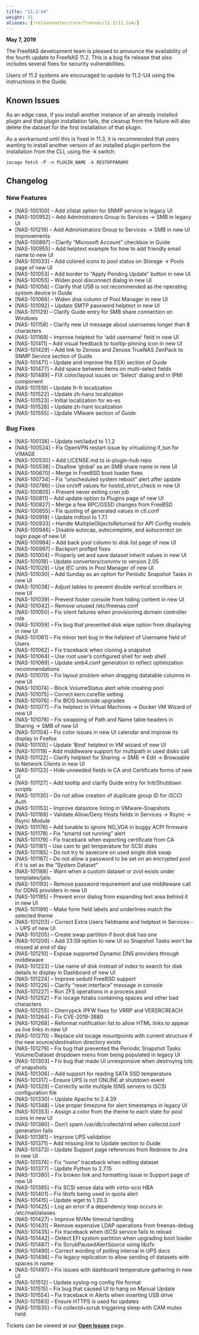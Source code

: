 ```yaml
---
title: "11.2-U4"
weight: 31
aliases: [/releasenotes/core/freenas/11.2/11.2u4/]
---
```


**May 7, 2019**

The FreeNAS development team is pleased to announce the availability of the fourth update to FreeNAS 11.2. This is a bug fix release that also includes several fixes for security vulnerabilities.

Users of 11.2 systems are encouraged to update to 11.2-U4 using the instructions in the Guide.

## Known Issues

As an edge case, if you install another instance of an already installed plugin and that plugin installation fails, the cleanup from the failure will also delete the dataset for the first installation of that plugin.

As a workaround until this is fixed in 11.3, it is recommended that users wanting to install another version of an installed plugin perform the installation from the CLI, using the -k switch:

`iocage fetch -P -n PLUGIN_NAME -k RESTOFPARAMS`

## Changelog
 
### New Features

+ [NAS-100100] – Add zilstat option for SNMP service in legacy UI
+ [NAS-100952] – Add Administrators Group to Services -> SMB in legacy UI
+ [NAS-101219] – Add Administrators Group to Services -> SMB in new UI
Improvements
+ [NAS-100897] – Clarify “Microsoft Account” checkbox in Guide
+ [NAS-100955] – Add helptext example for how to add friendly email name to new UI
+ [NAS-101033] – Add colored icons to pool status on Storage -> Pools page of new UI
+ [NAS-101053] – Add border to “Apply Pending Update” button in new UI
+ [NAS-101055] – Widen pool disconnect dialog in new UI
+ [NAS-101056] – Clarify that USB is not recommended as the operating system device in Guide
+ [NAS-101066] – Widen disk column of Pool Manager in new UI
+ [NAS-101092] – Update SMTP password helptext in new UI
+ [NAS-101129] – Clarify Guide entry for SMB share connection on Windows
+ [NAS-101158] – Clarify new UI message about usernames longer than 8 characters
+ [NAS-101169] – Improve helptext for ‘add username’ field in new UI
+ [NAS-101411] – Add visual feedback to tooltip-pinning icon in new UI
+ [NAS-101429] – Add link to Zenoss and Zenoss TrueNAS ZenPack to SNMP Service section of Guide
+ [NAS-101471] – Update and improve the ESXi section of Guide
+ [NAS-101477] – Add space between items on multi-select fields
+ [NAS-101489] – FIX color/layout issues on ‘Select’ dialog and in IPMI component
+ [NAS-101519] – Update fr-fr localization
+ [NAS-101522] – Update zh-hans localization
+ [NAS-101523] – Initial localization for es-es
+ [NAS-101526] – Update zh-hant localization
+ [NAS-101555] – Update VMware section of Guide

### Bug Fixes

+ [NAS-100138] – Update net/ladvd to 1.1.2
+ [NAS-100524] – Fix OpenVPN restart issue by virtualizing if_tun for VIMAGE
+ [NAS-100530] – Add LICENSE.md to ix-plugin-hub repo
+ [NAS-100538] – Disallow ‘global’ as an SMB share name in new UI
+ [NAS-100670] – Merge in FreeBSD boot loader fixes
+ [NAS-100734] – Fix “unscheduled system reboot” alert after update
+ [NAS-100786] – Use on/off values for hostid_strict_check in new UI
+ [NAS-100805] – Prevent never exiting cron job
+ [NAS-100811] – Add update option to Plugins page of new UI
+ [NAS-100827] – Merge a few RPC/GSSD changes from FreeBSD
+ [NAS-100855] – Fix quoting of generated values in ctl.conf
+ [NAS-100919] – Update rrdtool to 1.7.1
+ [NAS-100933] – Handle MultipleObjectsReturned for API Config models
+ [NAS-100946] – Disable autocap, autocomplete, and autocorrect on login page of new UI
+ [NAS-100984] – Add back pool column to disk list page of new UI
+ [NAS-100997] – Backport proftpd fixes
+ [NAS-101004] – Properly set and save dataset inherit values in new UI
+ [NAS-101018] – Update converters/convmv to version 2.05
+ [NAS-101029] – Use IEC units in Pool Manager of new UI
+ [NAS-101030] – Add Sunday as an option for Periodic Snapshot Tasks in new UI
+ [NAS-101038] – Adjust tables to prevent double vertical scrollbars in new UI
+ [NAS-101039] – Prevent footer console from hiding content in new UI
+ [NAS-101042] – Remove unused /etc/freenas.conf
+ [NAS-101050] – Fix silent failures when provisioning domain controller role
+ [NAS-101059] – Fix bug that prevented disk wipe option from displaying in new UI
+ [NAS-101061] – Fix minor text bug in the helptext of Username field of Users
+ [NAS-101062] – Fix traceback when cloning a snapshot
+ [NAS-101064] – Use root user’s configured shell for web shell
+ [NAS-101069] – Update smb4.conf generation to reflect optimization recommendations
+ [NAS-101070] – Fix layout problem when dragging datatable columns in new UI
+ [NAS-101074] – Block VolumeStatus alert while creating pool
+ [NAS-101075] – Correct kern.corefile setting
+ [NAS-101076] – Fix BIOS bootcode upgrades
+ [NAS-101077] – Fix helptext in Virtual Machines -> Docker VM Wizard of new UI
+ [NAS-101078] – Fix swapping of Path and Name table headers in Sharing -> SMB of new UI
+ [NAS-101104] – Fix color issues in new UI calendar and improve its display in Firefox
+ [NAS-101105] – Update ‘Bind’ helptext in VM wizard of new UI
+ [NAS-101119] – Add middleware support for multipath in used disks call
+ [NAS-101122] – Clarify helptext for Sharing -> SMB -> Edit -> Browsable to Network Clients in new UI
+ [NAS-101123] – Hide unneeded fields in CA and Certificate forms of new UI
+ [NAS-101127] – Add tooltip and clarify Guide entry for Init/Shutdown scripts
+ [NAS-101130] – Do not allow creation of duplicate group ID for iSCCI Auth
+ [NAS-101153] – Improve datastore listing in VMware-Snapshots
+ [NAS-101168] – Validate Allow/Deny Hosts fields in Services -> Rsync -> Rsync Module
+ [NAS-101176] – Add tunable to ignore NO_VGA in buggy ACPI firmware
+ [NAS-101178] – Fix “smartd not running” alert
+ [NAS-101179] – Fix traceback when exporting certificate from CA
+ [NAS-101181] – Use cam to get temperature for SCSI disks
+ [NAS-101185] – Do not try to savecore on used single disk swap
+ [NAS-101187] – Do not allow a password to be set on an encrypted pool if it is set as the “System Dataset”
+ [NAS-101188] – Warn when a custom dataset or zvol exists under templates/jails
+ [NAS-101193] – Remove password requirement and use middleware call for DDNS providers in new UI
+ [NAS-101195] – Prevent error dialog from expanding text area behind it in new UI
+ [NAS-101199] – Make form field labels and underlines match the selected theme
+ [NAS-101203] – Correct Extra Users fieldname and helptext in Services -> UPS of new UI
+ [NAS-101205] – Create swap partition if boot disk has one
+ [NAS-101209] – Add 23:59 option to new UI so Snapshot Tasks won’t be missed at end of day
+ [NAS-101210] – Expose supported Dynamic DNS providers through middleware
+ [NAS-101223] – Use name of disk instead of index to search for disk details to display in Dashboard of new UI
+ [NAS-101224] – Improve sedutil FreeBSD support
+ [NAS-101226] – Clarify “reset interface” message in console
+ [NAS-101227] – Run ZFS operations in a process pool
+ [NAS-101252] – Fix iocage fstabs containing spaces and other bad characters
+ [NAS-101255] – Cherrypick IPFW fixes for VRRP and VERSRCREACH
+ [NAS-101264] – Fix CVE-2019-3880
+ [NAS-101268] – Reformat notification list to allow HTML links to appear as live links in new UI
+ [NAS-101270] – Replace old iocage mountpoints with current structure if the new source/destination directory exists
+ [NAS-101279] – Fix bug that prevented the Periodic Snapshot Tasks Volume/Dataset dropdown menu from being populated in legacy UI
+ [NAS-101303] – Fix bug that made UI unresponsive when destroying lots of snapshots
+ [NAS-101306] – Add support for reading SATA SSD temperature
+ [NAS-101317] – Ensure UPS is not ONLINE at shutdown event
+ [NAS-101329] – Correctly write multiple ISNS servers to iSCSI configuration file
+ [NAS-101330] – Update Apache to 2.4.39
+ [NAS-101348] – Use proper timezone for alert timestamps in legacy UI
+ [NAS-101353] – Assign a color from the theme to each state for pool icons in new UI
+ [NAS-101360] – Don’t spam /var/db/collectd/rrd when collectd.conf generation fails
+ [NAS-101361] – Improve UPS validation
+ [NAS-101371] – Add missing link to Update section to Guide
+ [NAS-101373] – Update Support page references from Redmine to Jira in new UI
+ [NAS-101374] – Fix “none” traceback when editing dataset
+ [NAS-101377] – Update Python to 2.7.15
+ [NAS-101380] – Fix broken link and formatting issue in Support page of new UI
+ [NAS-101385] – Fix SCSI sense data with virtio-scsi HBA
+ [NAS-101401] – Fix libzfs being used in quota alert
+ [NAS-101415] – Update wget to 1.20.3
+ [NAS-101425] – Log an error if a dependency loop occurs in /etc/mail/aliases
+ [NAS-101427] – Improve NVMe timeout handling
+ [NAS-101431] – Remove expensive LDAP operations from freenas-debug
+ [NAS-101435] – Fix traceback when iSCSI service fails to reload
+ [NAS-101442] – Detect EFI system partition when upgrading boot loader
+ [NAS-101487] – Fix ScrubPausedAlertSource using libzfs
+ [NAS-101490] – Correct wording of polling interval in UPS docs
+ [NAS-101496] – Fix legacy replication to allow sending of datasets with spaces in name
+ [NAS-101497] – Fix issues with dashboard temperature gathering in new UI
+ [NAS-101512] – Update syslog-ng config file format
+ [NAS-101515] – Fix bug that caused UI to hang on Manual Update
+ [NAS-101554] – Fix traceback in Alerts when inserting USB drive
+ [NAS-101583] – Ensure HTTPS is used for updates
+ [NAS-101635] – Fix collectd+scrub triggering sleep with CAM mutex held

Tickets can be viewed at our [**Open Issues**](https://jira.ixsystems.com/projects/NAS/issues/) page.
